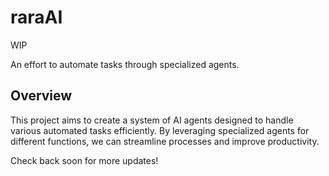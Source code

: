 

# raraAI

WIP 

An effort to automate tasks through specialized agents.

## Overview

This project aims to create a system of AI agents designed to handle various automated tasks efficiently. By leveraging specialized agents for different functions, we can streamline processes and improve productivity.


Check back soon for more updates! 